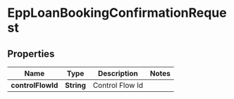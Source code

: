 # EppLoanBookingConfirmationRequest

## Properties
Name | Type | Description | Notes
------------ | ------------- | ------------- | -------------
**controlFlowId** | **String** | Control Flow Id | 
